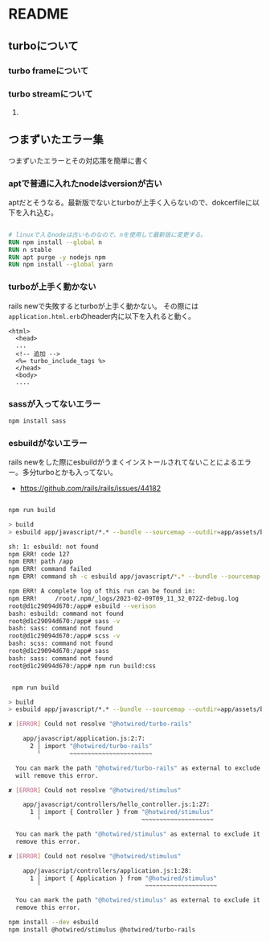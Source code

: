 # README


## turboについて

### turbo frameについて


### turbo streamについて

1. 

## つまずいたエラー集

つまずいたエラーとその対応策を簡単に書く


### aptで普通に入れたnodeはversionが古い

aptだとそうなる。最新版でないとturboが上手く入らないので、dokcerfileに以下を入れ込む。

```Dockerfile

# linuxで入るnodeは古いものなので、nを使用して最新版に変更する。
RUN npm install --global n
RUN n stable
RUN apt purge -y nodejs npm
RUN npm install --global yarn

```

### turboが上手く動かない


rails newで失敗するとturboが上手く動かない。
その際には`application.html.erb`のheader内に以下を入れると動く。

```erb
<html>
  <head>
  ...
  <!-- 追加 -->
  <%= turbo_include_tags %>
  </head>
  <body>
  ....
```

### sassが入ってないエラー

```sh
npm install sass
```

### esbuildがないエラー

rails newをした際にesbuildがうまくインストールされてないことによるエラー。多分turboとかも入ってない。

- https://github.com/rails/rails/issues/44182

```sh

npm run build

> build
> esbuild app/javascript/*.* --bundle --sourcemap --outdir=app/assets/builds

sh: 1: esbuild: not found
npm ERR! code 127
npm ERR! path /app
npm ERR! command failed
npm ERR! command sh -c esbuild app/javascript/*.* --bundle --sourcemap --outdir=app/assets/builds

npm ERR! A complete log of this run can be found in:
npm ERR!     /root/.npm/_logs/2023-02-09T09_11_32_072Z-debug.log
root@d1c29094d670:/app# esbuild --verison
bash: esbuild: command not found
root@d1c29094d670:/app# sass -v
bash: sass: command not found
root@d1c29094d670:/app# scss -v
bash: scss: command not found
root@d1c29094d670:/app# sass
bash: sass: command not found
root@d1c29094d670:/app# npm run build:css


 npm run build

> build
> esbuild app/javascript/*.* --bundle --sourcemap --outdir=app/assets/builds

✘ [ERROR] Could not resolve "@hotwired/turbo-rails"

    app/javascript/application.js:2:7:
      2 │ import "@hotwired/turbo-rails"
        ╵        ~~~~~~~~~~~~~~~~~~~~~~~

  You can mark the path "@hotwired/turbo-rails" as external to exclude it from the bundle, which
  will remove this error.

✘ [ERROR] Could not resolve "@hotwired/stimulus"

    app/javascript/controllers/hello_controller.js:1:27:
      1 │ import { Controller } from "@hotwired/stimulus"
        ╵                            ~~~~~~~~~~~~~~~~~~~~

  You can mark the path "@hotwired/stimulus" as external to exclude it from the bundle, which will
  remove this error.

✘ [ERROR] Could not resolve "@hotwired/stimulus"

    app/javascript/controllers/application.js:1:28:
      1 │ import { Application } from "@hotwired/stimulus"
        ╵                             ~~~~~~~~~~~~~~~~~~~~

  You can mark the path "@hotwired/stimulus" as external to exclude it from the bundle, which will
  remove this error.
```

```sh
npm install --dev esbuild 
npm install @hotwired/stimulus @hotwired/turbo-rails
```